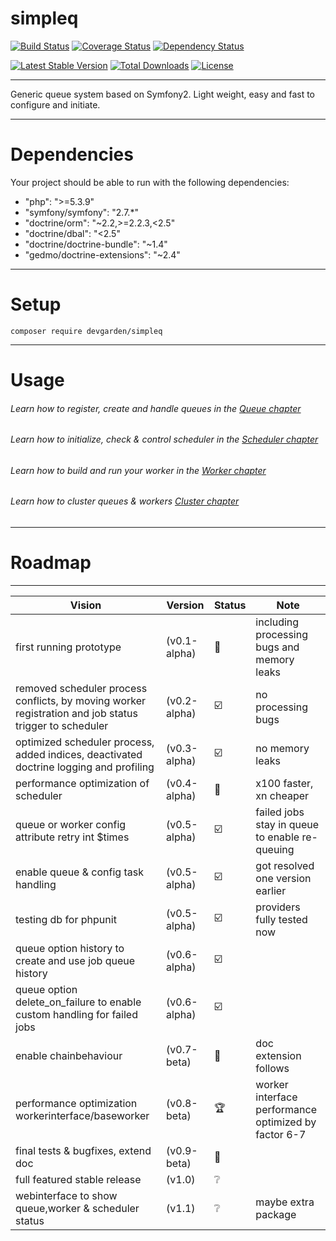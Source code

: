 simpleq
=======

[![Build Status](https://travis-ci.org/mowlwurf/simpleq.png?branch=master)](https://travis-ci.org/mowlwurf/simpleq)
[![Coverage Status](https://coveralls.io/repos/mowlwurf/simpleq/badge.svg?branch=master&service=github)](https://coveralls.io/github/mowlwurf/simpleq?branch=master)
[![Dependency Status](https://www.versioneye.com/php/devgarden:simpleq/badge.svg)](https://www.versioneye.com/php/devgarden:simpleq)

[![Latest Stable Version](https://poser.pugx.org/devgarden/simpleq/v/stable)](https://packagist.org/packages/devgarden/simpleq) 
[![Total Downloads](https://poser.pugx.org/devgarden/simpleq/downloads)](https://packagist.org/packages/devgarden/simpleq) 
[![License](https://poser.pugx.org/devgarden/simpleq/license)](https://packagist.org/packages/devgarden/simpleq)

***

Generic queue system based on Symfony2. Light weight, easy and fast to configure and initiate.

***

# Dependencies

Your project should be able to run with the following dependencies:

- "php": ">=5.3.9"
- "symfony/symfony": "2.7.*"
- "doctrine/orm": "~2.2,>=2.2.3,<2.5"
- "doctrine/dbal": "<2.5"
- "doctrine/doctrine-bundle": "~1.4"
- "gedmo/doctrine-extensions": "~2.4"

***

# Setup

```composer require devgarden/simpleq```

***

# Usage

###### Learn how to register, create and handle queues in the [Queue chapter](doc/queue.md)
###### Learn how to initialize, check & control scheduler in the [Scheduler chapter](doc/scheduler.md)
###### Learn how to build and run your worker in the [Worker chapter](doc/worker.md)
###### Learn how to cluster queues & workers [Cluster chapter](doc/cluster.md)

***

# Roadmap

***

| Vision | Version | Status  | Note |
|--------|---------|---------|------|
| first running prototype | (v0.1-alpha) | :moyai: | including processing bugs and memory leaks |
| removed scheduler process conflicts, by moving worker registration and job status trigger to scheduler | (v0.2-alpha) | :ballot_box_with_check: | no processing bugs |
| optimized scheduler process, added indices, deactivated doctrine logging and profiling | (v0.3-alpha) | :ballot_box_with_check: | no memory leaks |
| performance optimization of scheduler | (v0.4-alpha) | :rocket: | x100 faster, xn cheaper |
| queue or worker config attribute retry int $times | (v0.5-alpha) | :ballot_box_with_check: | failed jobs stay in queue to enable re-queuing |
| enable queue & config task handling | (v0.5-alpha) | :ballot_box_with_check: | got resolved one version earlier |
| testing db for phpunit | (v0.5-alpha) | :ballot_box_with_check: | providers fully tested now |
| queue option history to create and use job queue history | (v0.6-alpha) | :ballot_box_with_check: | |
| queue option delete_on_failure to enable custom handling for failed jobs | (v0.6-alpha) | :ballot_box_with_check: | |
| enable chainbehaviour | (v0.7-beta) | :link: | doc extension follows |
| performance optimization workerinterface/baseworker | (v0.8-beta) | :trophy: | worker interface performance optimized by factor 6-7 |
| final tests & bugfixes, extend doc | (v0.9-beta) | :construction: | |
| full featured stable release | (v1.0) | :grey_question: | |
| webinterface to show queue,worker & scheduler status | (v1.1) | :grey_question: | maybe extra package |